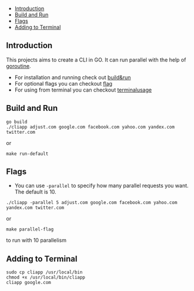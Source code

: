 
- [Introduction](#introduction)
- [Build and Run](#build-and-run)
- [Flags](#flags)
- [Adding to Terminal](#adding-to-terminal)

## Introduction
This projects aims to create a CLI in GO.
It can run parallel with the help of [goroutine](https://pkg.go.dev/github.com/dc0d/goroutines). 

- For installation and running check out [build&run](#build-and-run)
- For optional flags you can checkout [flag](#flags) 
- For using from terminal you can checkout [terminalusage](#adding-to-terminal)


## Build and Run 
```shell script
go build
./cliapp adjust.com google.com facebook.com yahoo.com yandex.com twitter.com
```
or 
```shell script
make run-default
```

## Flags
- You can use ```-parallel``` to specify how many parallel requests you want. The default is 10.
```shell script
./cliapp -parallel 5 adjust.com google.com facebook.com yahoo.com yandex.com twitter.com
```
or 
```shell script
make parallel-flag
``` 
to run with 10 parallelism

## Adding to Terminal
```shell script
sudo cp cliapp /usr/local/bin
chmod +x /usr/local/bin/cliapp 
cliapp google.com
```